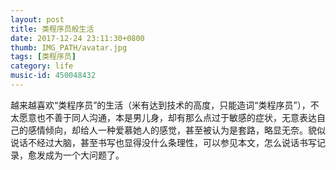 ```yaml
---
layout: post
title: 类程序员般生活
date: 2017-12-24 23:11:30+0800
thumb: IMG_PATH/avatar.jpg
tags: [类程序员]
category: life
music-id: 450048432
---
```

越来越喜欢“类程序员”的生活（米有达到技术的高度，只能造词“类程序员”），不太愿意也不善于同人沟通，本是男儿身，却有那么点过于敏感的症状，无意表达自己的感情倾向，却给人一种爱慕她人的感觉，甚至被认为是套路，略显无奈。貌似说话不经过大脑，甚至书写也显得没什么条理性，可以参见本文，怎么说话书写记录，愈发成为一个大问题了。